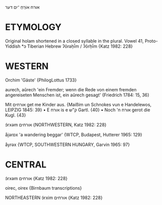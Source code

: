 אורח
אוֹרֵחַ
־ים
דער

ETYMOLOGY
===========
Original holam shortened in a closed syllable in the plural.
Vowel 41, Proto-Yiddish *ɔ
Tiberian Hebrew ʔōrəḥī́m / ʔōrḥī́m
{Katz 1982: 228}

WESTERN
========

Orchim 'Gäste' {PhilogLottus 1733}

aurech, aŭrech 'ein Fremder; wenn die Rede von einem fremden angereiseten Menschen ist, ein aŭrech gesagt' {Friedrich 1784: 15, 36}

Mit אורחים get me Kinder aus.
{Maißim un Schnokes vun e Handelewos, LEIPZIG 1845: 39}
	•	E אורח is e ק"ש Gartl. {40}
	•	Noch 'n אורח gerot die Kugl. {43}

ɔ́rxəm אורחים {NORTHWESTERN, Katz 1982: 228}

åi̯ərɒx 'a wandering beggar' {WTCP, Budapest, Hutterer 1965: 129}

åyrəx {WTCP, SOUTHWESTERN HUNGARY, Garvin 1965: 97}

CENTRAL
========

ɔ́rxəm אורחים {Katz 1982: 228}

oirec, oirex {Birnbaum transcriptions}

NORTHEASTERN
ɔ́rxim אורחים {Katz 1982: 228}
